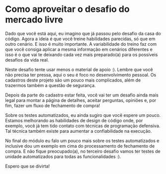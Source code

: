 # Como aproveitar o desafio do mercado livre

Dado que você está aqui, eu imagino que já passou pelo desafio da casa do código. Agora a ideia é que você treine habilidades parecidas, só que em outro cenário. E isso é muito importante. A variabilidade do treino faz com que você consiga aplicar a mesma informação em cenários diferentes e isso é o que vai te deixando cada vez mais preparado(a) para os possíveis desafios da vida real. 

Neste desafio tente usar menos o material de apoio :). Lembre que você não precisa ter pressa, aqui o seu é foco no desenvolvimento pessoal. Os cadastros deste projeto são um pouco mais complicados, além de trazermos também a questão de segurança. 

Depois da parte do cadastro estar feita, você vai ter um desafio ainda mais legal para montar a página de detalhes, aceitar perguntas, opiniões e, por fim, fazer um fluxo de fechamento de compra!  

Sobre os testes automatizados, eu ainda sugiro que você espere um pouco. Estamos melhorando as habilidades de design de código onde, por exemplo, você já tem tido contato com técnicas de programação defensiva. Tal técnica também existe para aumentar a confiabilidade na execução. 

No final do módulo eu falo um pouco mais sobre os testes automatizados e inclusive dou um exemplo em cima do processamento de fechamento de compra. E não fique preocupado(a), no terceiro desafio vamos ter testes de unidade automatizados para todas as funcionalidades :). 

Espero que se divirta!

